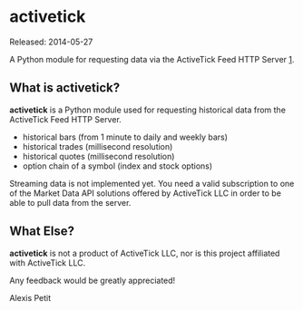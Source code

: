 activetick
==============================================================================
Released: 2014-05-27

A Python module for requesting data via the ActiveTick Feed HTTP Server [1]. 


What is activetick? 
------------------------------------------------------------------------------

**activetick** is a Python module used for requesting historical data from the 
ActiveTick Feed HTTP Server. 

  * historical bars (from 1 minute to daily and weekly bars)
  * historical trades (millisecond resolution)
  * historical quotes (millisecond resolution)
  * option chain of a symbol (index and stock options)

Streaming data is not implemented yet. You need a valid subscription to one 
of the Market Data API solutions offered by ActiveTick LLC in order to be 
able to pull data from the server. 


What Else? 
------------------------------------------------------------------------------

**activetick** is not a product of ActiveTick LLC, nor is this project 
affiliated with ActiveTick LLC. 

Any feedback would be greatly appreciated! 

Alexis Petit

[1]: http://activetick.com
